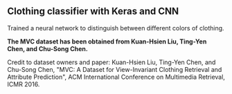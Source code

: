 ## Clothing classifier with Keras and CNN

Trained a neural network to distinguish between different colors of clothing.

**The MVC dataset has been obtained from Kuan-Hsien Liu, Ting-Yen Chen, and Chu-Song Chen.**

Credit to dataset owners and paper: Kuan-Hsien Liu, Ting-Yen Chen, and Chu-Song Chen, "MVC: A Dataset for View-Invariant Clothing Retrieval and Attribute Prediction", ACM International Conference on Multimedia Retrieval, ICMR 2016.
